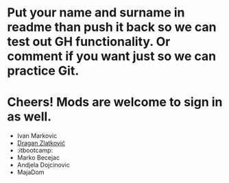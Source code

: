 # Put your name and surname in readme than push it back so we can test out GH functionality. Or comment if you want just so we can practice Git.
# Cheers! Mods are welcome to sign in as well.

 - Ivan Markovic
 - [Dragan Zlatković](https://github.com/dzlatkovic)
 - :itbootcamp:
- Marko Becejac
- Andjela Dojcinovic
- MajaDom